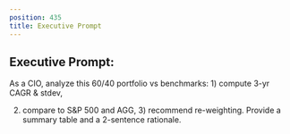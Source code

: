 ```yaml
---
position: 435
title: Executive Prompt
---
```


## Executive Prompt:

As a CIO, analyze this 60/40 portfolio vs benchmarks: 1) compute 3-yr CAGR & stdev,

2) compare to S&P 500 and AGG, 3) recommend re-weighting. Provide a summary table and a 2-sentence rationale.